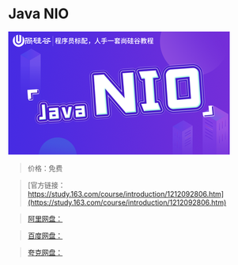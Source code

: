 # Java NIO

![img](../../../assets/study163/free/b1374b4705f343b8a4a3f2608206ef07.png)

> 价格：免费

> [官方链接：https://study.163.com/course/introduction/1212092806.htm](https://study.163.com/course/introduction/1212092806.htm)

> [阿里网盘：]()

> [百度网盘：]()

> [夸克网盘：]()
